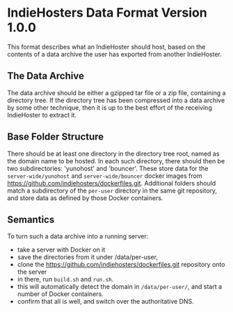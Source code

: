 # IndieHosters Data Format Version 1.0.0

This format describes what an IndieHoster should host, based on the contents of a data archive the user has exported from another IndieHoster.

## The Data Archive

The data archive should be either a gzipped tar file or a zip file, containing a directory tree. If the directory tree has been compressed into a data archive by some other technique, then it is up to the best effort of the receiving IndieHoster to extract it.

## Base Folder Structure

There should be at least one directory in the directory tree root, named as the domain name to be hosted. In each such directory, there should then be two subdirectories: 'yunohost' and 'bouncer'. These store data for the `server-wide/yunohost` and `server-wide/bouncer` docker images from https://github.com/indiehosters/dockerfiles.git. Additional folders should match a subdirectory of the `per-user` directory in the same git repository, and store data as defined by those Docker containers.

## Semantics

To turn such a data archive into a running server:

* take a server with Docker on it
* save the directories from it under /data/per-user,
* clone the https://github.com/indiehosters/dockerfiles.git repository onto the server
* in there, run `build.sh` and `run.sh`.
* this will automatically detect the domain in `/data/per-user/`, and start a number of Docker containers.
* confirm that all is well, and switch over the authoritative DNS.
